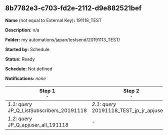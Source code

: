 ## 8b7782e3-c703-fd2e-2112-d9e882521bef

**Name** (not equal to External Key)**:** 191118_TEST

**Description:** n/a

**Folder:** my automations/japan/testsend/20191113_TEST/

**Started by:** Schedule

**Status:** Ready

**Schedule:** Not defined

**Notifications:** _none_


| Step 1<br>_<small>-</small>_ | Step 2<br>_<small>-</small>_ | Step 3<br>_<small>-</small>_ |
| --- | --- | --- |
| _1.1: query_<br>JP_Q_ListSubscribers_20191118 | _2.1: query_<br>20191118_TEST_jp_jr_apjuser_Q | _3.1: query_<br>JP_Q_ListSubscribers_191118 |
| _1.2: query_<br>JP_Q_apjuser_all_191118 | - | - |
